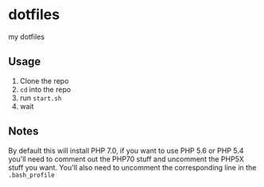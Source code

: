 # dotfiles
my dotfiles

## Usage
1. Clone the repo
2. `cd` into the repo
3. run `start.sh`
4. wait

## Notes
By default this will install PHP 7.0, if you want to use PHP 5.6 or PHP 5.4 you'll need to comment out the PHP70 stuff and uncomment the PHP5X stuff you want. You'll also need to uncomment the corresponding line in the `.bash_profile`
